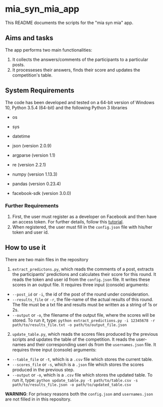 # mia_syn_mia_app

This README documents the scripts for the "mia syn mia" app.

## Aims and tasks

The app performs two main functionalities:

1.  It collects the answers/comments of the participants to a particular posts.
2.  It processeses their answers, finds their score and updates the competition's table.

## System Requirements

The code has been developed and tested on a 64-bit version of Windows 10, Python 3.5.4 (64-bit) and the following Python 3 libraries

  * os
  * sys
  * datetime
  * json (version 2.0.9)
  * argparse (version 1.1)
  * re (version 2.2.1)
  
  * numpy (version 1.13.3)
  * pandas (version 0.23.4)
  * facebook-sdk (version 3.0.0)

### Further Requirements

1. First, the user must register as a developer on Facebook and then have an access token. For further details, follow this [tutorial](https://towardsdatascience.com/how-to-use-facebook-graph-api-and-extract-data-using-python-1839e19d6999).
2. When registered, the user must fill in the `config.json` file with his/her token and user id.

## How to use it

There are two main files in the repository

1. `extract_predictons.py`, which reads the comments of a post, extracts the participants' predictions and calculates their score for this round. It reads the token and user id from the `config.json` file. It writes these scores in an output file. It requires three input (console) arguments:
  * `--post_id` or `-i`, the id of the post of the round under consideration.
  * `--results_file` or `-r`, the file-name of the actual results of this round. The file must be a txt file and results must be written as a string of 1s or 2s.
  * `--output` or `-o`, the filename of the output file, where the scores will be stored.
  	To run it, type: `python extract_predictions.py -i 12345678 -r path/to/results_file.txt -o path/to/output_file.json`
2. `update_table.py`, which reads the scores files produced by the previous scripts and updates the table of the competition. It reads the user-names and their corresponding useri ds from the `usernames.json` file. It requires three input (console) arguments:
  * `--table_file` or `-t`, which is a `.csv` file which stores the current table.
  * `--scores_file` or `-s`, which is a `.json` file which stores the scores produced in the previous step.
  * `--output` or `-o`, which is a `.csv` file which stores the updated table.
  	To run it, type: `python update_table.py -t path/to/table.csv -s path/to/results_file.json -o path/to/updated_table.csv`

**WARNING**: For privacy reasons both the `config.json` and `usernames.json` are not filled in in this repository.